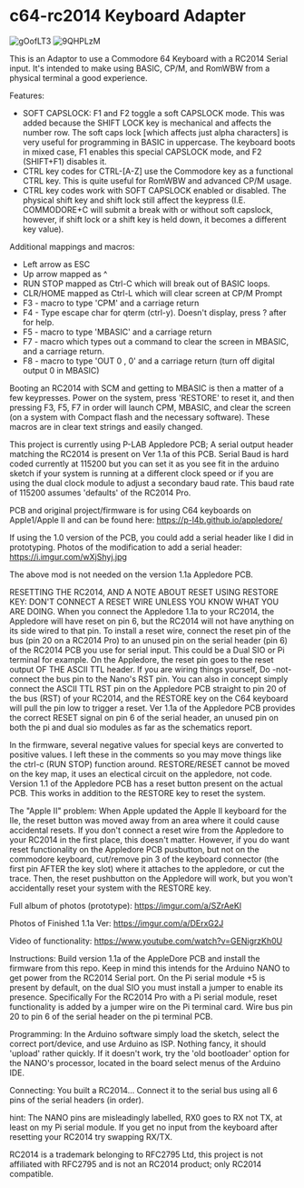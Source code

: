 # c64-rc2014 Keyboard Adapter

![gOofLT3](https://user-images.githubusercontent.com/20172602/211600565-83e920cd-84e0-4166-a966-7464574937f7.jpeg)
![9QHPLzM](https://user-images.githubusercontent.com/20172602/211600421-cd21f051-5454-4a4b-aee5-e41381c1cbc0.jpeg)

This is an Adaptor to use a Commodore 64 Keyboard with a RC2014 Serial input. It's intended to make using BASIC, CP/M, and RomWBW from a physical terminal a good experience.

Features:

- SOFT CAPSLOCK: F1 and F2 toggle a soft CAPSLOCK mode. This was added because the SHIFT LOCK key is mechanical and affects the number row. The soft caps lock [which affects just alpha characters] is very useful for programming in BASIC in uppercase. The keyboard boots in mixed case, F1 enables this special CAPSLOCK mode, and F2 (SHIFT+F1) disables it.
- CTRL key codes for CTRL-[A-Z] use the Commodore key as a functional CTRL key. This is quite useful for RomWBW and advanced CP/M usage.
- CTRL key codes work with SOFT CAPSLOCK enabled or disabled. The physical shift key and shift lock still affect the keypress (I.E. COMMODORE+C will submit a break with or without soft capslock, however, if shift lock or a shift key is held down, it becomes a different key value).

Additional mappings and macros:

- Left arrow as ESC
- Up arrow mapped as ^
- RUN STOP mapped as Ctrl-C which will break out of BASIC loops.
- CLR/HOME mapped as Ctrl-L which will clear screen at CP/M Prompt
- F3 - macro to type 'CPM' and a carriage return
- F4 - Type escape char for qterm (ctrl-y). Doesn't display, press ? after for help.
- F5 - macro to type 'MBASIC' and a carriage return
- F7 - macro which types out a command to clear the screen in MBASIC, and a carriage return.
- F8 - macro to type 'OUT 0 , 0' and a carriage return (turn off digital output 0 in MBASIC) 

Booting an RC2014 with SCM and getting to MBASIC is then a matter of a few keypresses. Power on the system, press 'RESTORE' to reset it, and then pressing F3, F5, F7 in order will launch CPM, MBASIC, and clear the screen (on a system with Compact flash and the necessary software). These macros are in clear text strings and easily changed.

This project is currently using P-LAB Appledore PCB; A serial output header matching the RC2014 is present on Ver 1.1a of this PCB. Serial Baud is hard coded currently at 115200 but you can set it as you see fit in the arduino sketch if your system is running at a different clock speed or if you are using the dual clock module to adjust a secondary baud rate. This baud rate of 115200 assumes 'defaults' of the RC2014 Pro. 

PCB and original project/firmware is for using C64 keyboards on Apple1/Apple II and can be found here:
https://p-l4b.github.io/appledore/

If using the 1.0 version of the PCB, you could add a serial header like I did in prototyping. Photos of the modification to add a serial header:
https://i.imgur.com/wXjShyj.jpg

The above mod is not needed on the version 1.1a Appledore PCB. 

RESETTING THE RC2014, AND A NOTE ABOUT RESET USING RESTORE KEY: 
DON'T CONNECT A RESET WIRE UNLESS YOU KNOW WHAT YOU ARE DOING. When you connect the Appledore 1.1a to your RC2014, the Appledore will have reset on pin 6, but the RC2014 will not have anything on its side wired to that pin. To install a reset wire, connect the reset pin of the bus (pin 20 on a RC2014 Pro) to an unused pin on the serial header (pin 6) of the RC2014 PCB you use for serial input. This could be a Dual SIO or Pi terminal for example. On the Appledore, the reset pin goes to the reset output OF THE ASCII TTL header. If you are wiring things yourself, Do -not- connect the bus pin to the Nano's RST pin. You can also in concept simply connect the ASCII TTL RST pin on the Appledore PCB straight to pin 20 of the bus (RST) of your RC2014, and the RESTORE key on the C64 keyboard will pull the pin low to trigger a reset. Ver 1.1a of the Appledore PCB provides the correct RESET signal on pin 6 of the serial header, an unused pin on both the pi and dual sio modules as far as the schematics report. 

In the firmware, several negative values for special keys are converted to positive values. I left these in the comments so you may move things like the ctrl-c (RUN STOP) function around. RESTORE/RESET cannot be moved on the key map, it uses an electical circuit on the appledore, not code. Version 1.1 of the Appledore PCB has a reset button present on the actual PCB. This works in addition to the RESTORE key to reset the system.

The "Apple II" problem:
When Apple updated the Apple II keyboard for the IIe, the reset button was moved away from an area where it could cause accidental resets. If you don't connect a reset wire from the Appledore to your RC2014 in the first place, this doesn't matter. However, if you do want reset functionality on the Appledore PCB pusbutton, but not on the commodore keyboard, cut/remove pin 3 of the keyboard connector (the first pin AFTER the key slot) where it attaches to the appledore, or cut the trace. Then, the reset pushbutton on the Appledore will work, but you won't accidentally reset your system with the RESTORE key. 

Full album of photos (prototype):
https://imgur.com/a/SZrAeKl

Photos of Finished 1.1a Ver:
https://imgur.com/a/DErxG2J

Video of functionality:
https://www.youtube.com/watch?v=GENigrzKh0U

Instructions:
Build version 1.1a of the AppleDore PCB and install the firmware from this repo. Keep in mind this intends for the Arduino NANO to get power from the RC2014 Serial port. On the Pi serial module +5 is present by default, on the dual SIO you must install a jumper to enable its presence. Specifically For the RC2014 Pro with a Pi serial module, reset functionality is added by a jumper wire on the Pi terminal card. Wire bus pin 20 to pin 6 of the serial header on the pi terminal PCB.  

Programming:
In the Arduino software simply load the sketch, select the correct port/device, and use Arduino as ISP. Nothing fancy, it should 'upload' rather quickly. If it doesn't work, try the 'old bootloader' option for the NANO's processor, located in the board select menus of the Arduino IDE.

Connecting:
You built a RC2014... Connect it to the serial bus using all 6 pins of the serial headers (in order).

hint: The NANO pins are misleadingly labelled, RX0 goes to RX not TX, at least on my Pi serial module. If you get no input from the keyboard after resetting your RC2014 try swapping RX/TX. 

RC2014 is a trademark belonging to RFC2795 Ltd, this project is not affiliated with RFC2795 and is not an RC2014 product; only RC2014 compatible.
